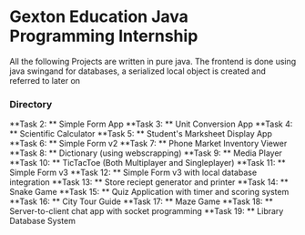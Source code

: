 # Gexton Education Java Programming Internship

All the following Projects are written in pure java. The frontend is done using java swingand for databases, a serialized local object is created and referred to later on


### Directory

**Task 2: ** Simple Form App
**Task 3: ** Unit Conversion App
**Task 4: ** Scientific Calculator
**Task 5: ** Student's Marksheet Display App
**Task 6: ** Simple Form v2
**Task 7: ** Phone Market Inventory Viewer
**Task 8: ** Dictionary (using webscrapping) 
**Task 9: ** Media Player
**Task 10: ** TicTacToe (Both Multiplayer and Singleplayer)
**Task 11: ** Simple Form v3
**Task 12: ** Simple Form v3 with local database integration
**Task 13: ** Store reciept generator and printer
**Task 14: ** Snake Game
**Task 15: ** Quiz Application with timer and scoring system
**Task 16: ** City Tour Guide
**Task 17: ** Maze Game
**Task 18: ** Server-to-client chat app with socket programming
**Task 19: ** Library Database System
